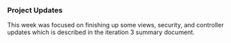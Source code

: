 ### Project Updates

This week was focused on finishing up some views, security, and controller updates which is described in the iteration 3 summary document.
